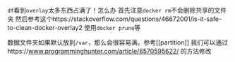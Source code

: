 `df`看到`overlay`太多东西占满了！怎么办
首先注意`docker rm`不会删除共享的文件夹
然后参考这个https://stackoverflow.com/questions/46672001/is-it-safe-to-clean-docker-overlay2
使用`docker prune`等

数据文件夹如果默认放到`/var`，那么会很容易满，参考[[partition]]
我们可以通过https://www.programminghunter.com/article/6570595622/
的方法修改